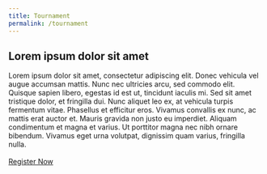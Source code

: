 ```yaml
---
title: Tournament
permalink: /tournament
---
```


<h2>Lorem ipsum dolor sit amet</h2>
Lorem ipsum dolor sit amet, consectetur adipiscing elit. Donec vehicula vel augue accumsan mattis. Nunc nec ultricies arcu, sed commodo elit. Quisque sapien libero, egestas id est ut, tincidunt iaculis mi. Sed sit amet tristique dolor, et fringilla dui. Nunc aliquet leo ex, at vehicula turpis fermentum vitae. Phasellus et efficitur eros. Vivamus convallis ex nunc, ac mattis erat auctor et. Mauris gravida non justo eu imperdiet. Aliquam condimentum et magna et varius. Ut porttitor magna nec nibh ornare bibendum. Vivamus eget urna volutpat, dignissim quam varius, fringilla nulla.
<br><br>
<a href="#!">Register Now</a>

